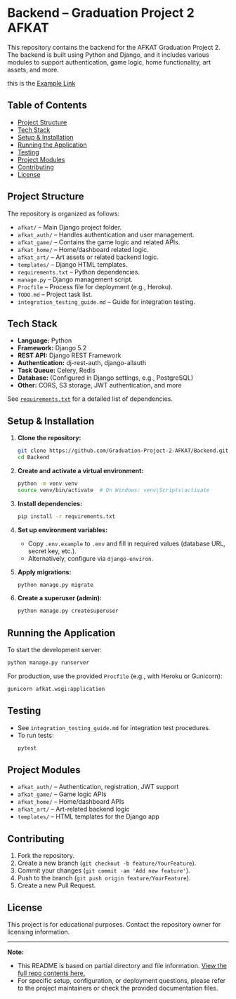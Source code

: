 # Backend – Graduation Project 2 AFKAT

This repository contains the backend for the AFKAT Graduation Project 2. The backend is built using Python and Django, and it includes various modules to support authentication, game logic, home functionality, art assets, and more.

this is the [Example Link](https://github.com/OmarAlbader/AFKAT-Frontend)

## Table of Contents

- [Project Structure](#project-structure)
- [Tech Stack](#tech-stack)
- [Setup & Installation](#setup--installation)
- [Running the Application](#running-the-application)
- [Testing](#testing)
- [Project Modules](#project-modules)
- [Contributing](#contributing)
- [License](#license)

## Project Structure

The repository is organized as follows:

- `afkat/` – Main Django project folder.
- `afkat_auth/` – Handles authentication and user management.
- `afkat_game/` – Contains the game logic and related APIs.
- `afkat_home/` – Home/dashboard related logic.
- `afkat_art/` – Art assets or related backend logic.
- `templates/` – Django HTML templates.
- `requirements.txt` – Python dependencies.
- `manage.py` – Django management script.
- `Procfile` – Process file for deployment (e.g., Heroku).
- `TODO.md` – Project task list.
- `integration_testing_guide.md` – Guide for integration testing.

## Tech Stack

- **Language:** Python
- **Framework:** Django 5.2
- **REST API:** Django REST Framework
- **Authentication:** dj-rest-auth, django-allauth
- **Task Queue:** Celery, Redis
- **Database:** (Configured in Django settings, e.g., PostgreSQL)
- **Other:** CORS, S3 storage, JWT authentication, and more

See [`requirements.txt`](https://github.com/Graduation-Project-2-AFKAT/Backend/blob/main/requirements.txt) for a detailed list of dependencies.

## Setup & Installation

1. **Clone the repository:**
   ```sh
   git clone https://github.com/Graduation-Project-2-AFKAT/Backend.git
   cd Backend
   ```

2. **Create and activate a virtual environment:**
   ```sh
   python -m venv venv
   source venv/bin/activate  # On Windows: venv\Scripts\activate
   ```

3. **Install dependencies:**
   ```sh
   pip install -r requirements.txt
   ```

4. **Set up environment variables:**
   - Copy `.env.example` to `.env` and fill in required values (database URL, secret key, etc.).
   - Alternatively, configure via `django-environ`.

5. **Apply migrations:**
   ```sh
   python manage.py migrate
   ```

6. **Create a superuser (admin):**
   ```sh
   python manage.py createsuperuser
   ```

## Running the Application

To start the development server:
```sh
python manage.py runserver
```

For production, use the provided `Procfile` (e.g., with Heroku or Gunicorn):
```sh
gunicorn afkat.wsgi:application
```

## Testing

- See `integration_testing_guide.md` for integration test procedures.
- To run tests:
  ```sh
  pytest
  ```

## Project Modules

- `afkat_auth/` – Authentication, registration, JWT support
- `afkat_game/` – Game logic APIs
- `afkat_home/` – Home/dashboard APIs
- `afkat_art/` – Art-related backend logic
- `templates/` – HTML templates for the Django app

## Contributing

1. Fork the repository.
2. Create a new branch (`git checkout -b feature/YourFeature`).
3. Commit your changes (`git commit -am 'Add new feature'`).
4. Push to the branch (`git push origin feature/YourFeature`).
5. Create a new Pull Request.

## License

This project is for educational purposes. Contact the repository owner for licensing information.

---

**Note:**  
- This README is based on partial directory and file information. [View the full repo contents here.](https://github.com/Graduation-Project-2-AFKAT/Backend/tree/main)
- For specific setup, configuration, or deployment questions, please refer to the project maintainers or check the provided documentation files.
